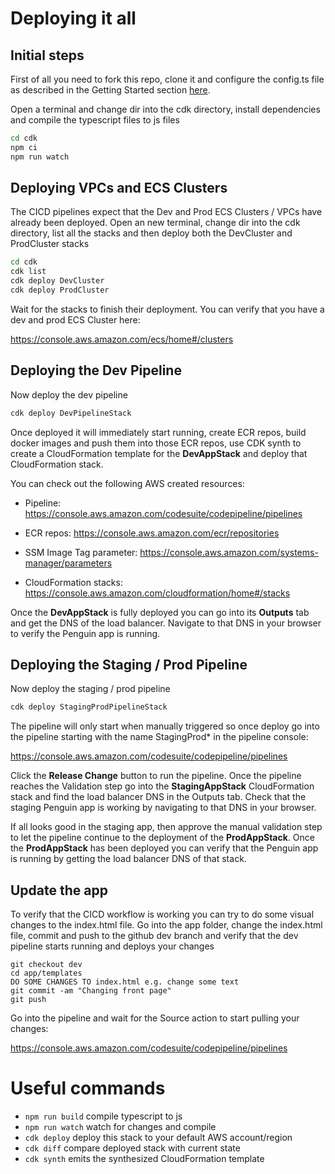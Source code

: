 # Deploying it all

## Initial steps

First of all you need to fork this repo, clone it and configure the config.ts file as described in the Getting Started section [here](../README.md).

Open a terminal and change dir into the cdk directory, install dependencies and compile the typescript files to js files

```bash
cd cdk
npm ci
npm run watch
```

## Deploying VPCs and ECS Clusters

The CICD pipelines expect that the Dev and Prod ECS Clusters / VPCs have already been deployed. Open an new terminal, change dir into the cdk directory, list all the stacks and then deploy both the DevCluster and ProdCluster stacks

```bash
cd cdk
cdk list
cdk deploy DevCluster
cdk deploy ProdCluster
```

Wait for the stacks to finish their deployment. You can verify that you have a dev and prod ECS Cluster here:

https://console.aws.amazon.com/ecs/home#/clusters

## Deploying the Dev Pipeline

Now deploy the dev pipeline

```bash
cdk deploy DevPipelineStack
```

Once deployed it will immediately start running, create ECR repos, build docker images and push them into those ECR repos, use CDK synth to create a CloudFormation template for the **DevAppStack** and deploy that CloudFormation stack.

You can check out the following AWS created resources:

- Pipeline: https://console.aws.amazon.com/codesuite/codepipeline/pipelines

- ECR repos: https://console.aws.amazon.com/ecr/repositories

- SSM Image Tag parameter: https://console.aws.amazon.com/systems-manager/parameters

- CloudFormation stacks: https://console.aws.amazon.com/cloudformation/home#/stacks

  

Once the **DevAppStack** is fully deployed you can go into its **Outputs** tab and get the DNS of the load balancer. Navigate to that DNS in your browser to verify the Penguin app is running.

## Deploying the Staging / Prod Pipeline

Now deploy the staging / prod pipeline

```bash
cdk deploy StagingProdPipelineStack
```

The pipeline will only start when manually triggered so once deploy go into the pipeline starting with the name StagingProd* in the pipeline console:

https://console.aws.amazon.com/codesuite/codepipeline/pipelines

Click the **Release Change** button to run the pipeline. Once the pipeline reaches the Validation step go into the **StagingAppStack** CloudFormation stack and find the load balancer DNS in the Outputs tab. Check that the staging Penguin app is working by navigating to that DNS in your browser.

If all looks good in the staging app, then approve the manual validation step to let the pipeline continue to the deployment of the **ProdAppStack**. Once the **ProdAppStack** has been deployed you can verify that the Penguin app is running by getting the load balancer DNS of that stack.

## Update the app

To verify that the CICD workflow is working you can try to do some visual changes to the index.html file. Go into the app folder, change the index.html file, commit and push to the github dev branch and verify that the dev pipeline starts running and deploys your changes

```
git checkout dev
cd app/templates
DO SOME CHANGES TO index.html e.g. change some text
git commit -am "Changing front page"
git push
```

Go into the pipeline and wait for the Source action to start pulling your changes:

https://console.aws.amazon.com/codesuite/codepipeline/pipelines



# Useful commands

 * `npm run build`   compile typescript to js
 * `npm run watch`   watch for changes and compile
 * `cdk deploy`      deploy this stack to your default AWS account/region
 * `cdk diff`        compare deployed stack with current state
 * `cdk synth`       emits the synthesized CloudFormation template
